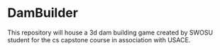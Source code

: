 # DamBuilder
This repository will house a 3d dam building game created by SWOSU student for the cs capstone course in association with USACE.
